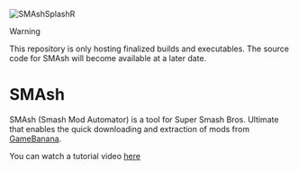 ![SMAshSplashR](https://github.com/Gapva/SMAsh/assets/90116898/11fe6aa4-5158-415d-828a-f0a4012ee02b)

>[!WARNING]
>This repository is only hosting finalized builds and executables.
>The source code for SMAsh will become available at a later date.

# SMAsh
SMAsh (Smash Mod Automator) is a tool for Super Smash Bros. Ultimate that enables the quick downloading and extraction of mods from [GameBanana](https://gamebanana.com/games/6498).

You can watch a tutorial video [here](https://youtu.be/8icbrwXaVew)
